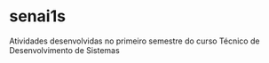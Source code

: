 # senai1s
Atividades desenvolvidas no primeiro semestre do curso Técnico de Desenvolvimento de Sistemas
